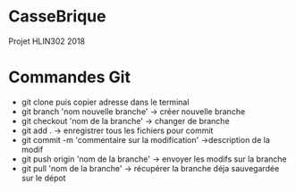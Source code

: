 # CasseBrique
Projet HLIN302 2018

# Commandes Git
- git clone puis copier adresse dans le terminal
- git branch 'nom nouvelle branche' -> créer nouvelle branche
- git checkout 'nom de la branche' -> changer de branche
- git add . -> enregistrer tous les fichiers pour commit
- git commit -m 'commentaire sur la modification' ->description de la modif
- git push origin 'nom de la branche' -> envoyer les modifs sur la branche
- git pull 'nom de la branche' -> récupérer la branche déja sauvegardée sur le dépot
